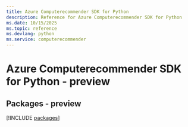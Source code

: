 ```yaml
---
title: Azure Computerecommender SDK for Python
description: Reference for Azure Computerecommender SDK for Python
ms.date: 10/15/2025
ms.topic: reference
ms.devlang: python
ms.service: computerecommender
---
```

# Azure Computerecommender SDK for Python - preview
## Packages - preview
[!INCLUDE [packages](computerecommender-index.md)]